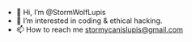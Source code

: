 - 👋 Hi, I’m @StormWolfLupis
- 👀 I’m interested in coding & ethical hacking.
- 📫 How to reach me stormycanislupis@gmail.com
